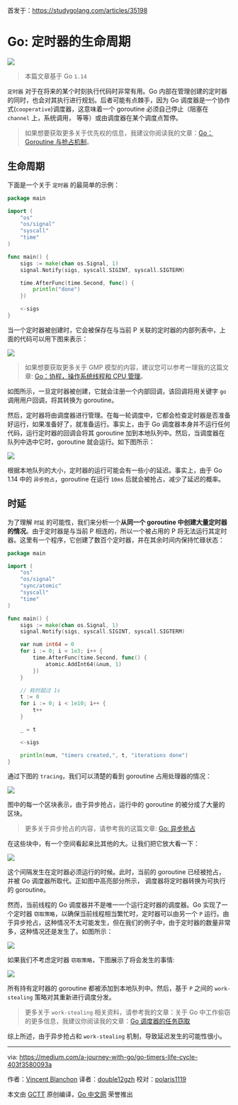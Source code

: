 首发于：https://studygolang.com/articles/35198

# Go: 定时器的生命周期

![](https://raw.githubusercontent.com/studygolang/gctt-images2/master/20200704-go-timers-life-cycle/图0.png)

> 本篇文章基于 Go `1.14`

`定时器` 对于在将来的某个时刻执行代码时非常有用。Go 内部在管理创建的定时器的同时，也会对其执行进行规划。后者可能有点棘手，因为 Go 调度器是一个协作式(`cooperative`)调度器，这意味着一个 goroutine 必须自己停止（阻塞在 `channel` 上，系统调用， 等等）或由调度器在某个调度点暂停。

> 如果想要获取更多关于优先权的信息，我建议你阅读我的文章：[Go：Goroutine 与抢占机制](https://studygolang.com/articles/28972)。

## 生命周期

下面是一个关于 ` 定时器 ` 的最简单的示例：

```go
package main

import (
	"os"
	"os/signal"
	"syscall"
	"time"
)

func main() {
	sigs := make(chan os.Signal, 1)
	signal.Notify(sigs, syscall.SIGINT, syscall.SIGTERM)

	time.AfterFunc(time.Second, func() {
		println("done")
	})

	<-sigs
}

```

当一个定时器被创建时，它会被保存在与当前 P 关联的定时器的内部列表中，上面的代码可以用下图来表示：

![](https://raw.githubusercontent.com/studygolang/gctt-images2/master/20200704-go-timers-life-cycle/图1.png)

> 如果想要获取更多关于 GMP 模型的内容，建议您可以参考一理我的这篇文章: [Go：协程，操作系统线程和 CPU 管理](https://studygolang.com/articles/25292)。

如图所示，一旦定时器被创建，它就会注册一个内部回调，该回调将用关键字 `go` 调用用户回调，将其转换为 goroutine。

然后，定时器将由调度器进行管理。在每一轮调度中，它都会检查定时器是否准备好运行，如果准备好了，就准备运行。事实上，由于 Go 调度器本身并不运行任何代码，运行定时器的回调会将其 goroutine 加到本地队列中。然后，当调度器在队列中选中它时，goroutine 就会运行。如下图所示：

![](https://raw.githubusercontent.com/studygolang/gctt-images2/master/20200704-go-timers-life-cycle/图2.png)

根据本地队列的大小，定时器的运行可能会有一些小的延迟。事实上，由于 Go 1.14 中的 `异步抢占`，goroutine 在运行 `10ms` 后就会被抢占，减少了延迟的概率。

## 时延

为了理解 ` 时延 ` 的可能性，我们来分析一个**从同一个 goroutine 中创建大量定时器的情况**。由于定时器是与当前 P 相连的，所以一个被占用的 P 将无法运行其定时器。这里有一个程序，它创建了数百个定时器，并在其余时间内保持忙碌状态：

```go
package main

import (
	"os"
	"os/signal"
	"sync/atomic"
	"syscall"
	"time"
)

func main() {
	sigs := make(chan os.Signal, 1)
	signal.Notify(sigs, syscall.SIGINT, syscall.SIGTERM)

	var num int64 = 0
	for i := 0; i < 1e3; i++ {
		time.AfterFunc(time.Second, func() {
			atomic.AddInt64(&num, 1)
		})
	}

	// 耗时超过 1s
	t := 0
	for i := 0; i < 1e10; i++ {
		t++
	}

	_ = t

	<-sigs

	println(num, "timers created,", t, "iterations done")
}

```

通过下图的 `tracing`，我们可以清楚的看到 goroutine 占用处理器的情况：

![](https://raw.githubusercontent.com/studygolang/gctt-images2/master/20200704-go-timers-life-cycle/图3.png)

图中的每一个区块表示，由于异步抢占，运行中的 goroutine 的被分成了大量的区块。

> 更多关于异步抢占的内容，请参考我的这篇文章: [Go: 异步抢占](https://studygolang.com/articles/28460)

在这些块中，有一个空间看起来比其他的大。让我们把它放大看一下：

![](https://raw.githubusercontent.com/studygolang/gctt-images2/master/20200704-go-timers-life-cycle/图4.png)

这个间隔发生在定时器必须运行的时候。此时，当前的 goroutine 已经被抢占，并被 Go 调度器所取代。正如图中高亮部分所示， 调度器将定时器转换为可执行的 goroutine。

然而，当前线程的 Go 调度器并不是唯一一个运行定时器的调度器。Go 实现了一个定时器 `窃取策略`，以确保当前线程相当繁忙时，定时器可以由另一个 `P` 运行。由于异步抢占，这种情况不太可能发生，但在我们的例子中，由于定时器的数量非常多，这种情况还是发生了。如图所示：

![](https://raw.githubusercontent.com/studygolang/gctt-images2/master/20200704-go-timers-life-cycle/图5.png)

如果我们不考虑定时器 `窃取策略`，下图展示了将会发生的事情:

![](https://raw.githubusercontent.com/studygolang/gctt-images2/master/20200704-go-timers-life-cycle/图6.png)

所有持有定时器的 goroutine 都被添加到本地队列中。然后，基于 `P` 之间的 `work-stealing` 策略对其重新进行调度分发。

> 更多关于 `work-stealing` 相关资料，请参考我的文章：关于 Go 中工作偷窃的更多信息，我建议你阅读我的文章：[Go 调度器的任务窃取](https://studygolang.com/articles/27146)

综上所述，由于异步抢占和 `work-stealing` 机制，导致延迟发生的可能性很小。

---
via: https://medium.com/a-journey-with-go/go-timers-life-cycle-403f3580093a

作者：[Vincent Blanchon](https://medium.com/@blanchon.vincent)
译者：[double12gzh](https://github.com/double12gzh)
校对：[polaris1119](https://github.com/polaris1119)

本文由 [GCTT](https://github.com/studygolang/GCTT) 原创编译，[Go 中文网](https://studygolang.com/) 荣誉推出

